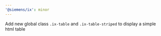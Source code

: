 ```yaml
---
'@siemens/ix': minor
---
```


Add new global class `.ix-table` and `.ix-table-striped` to display a simple html table
